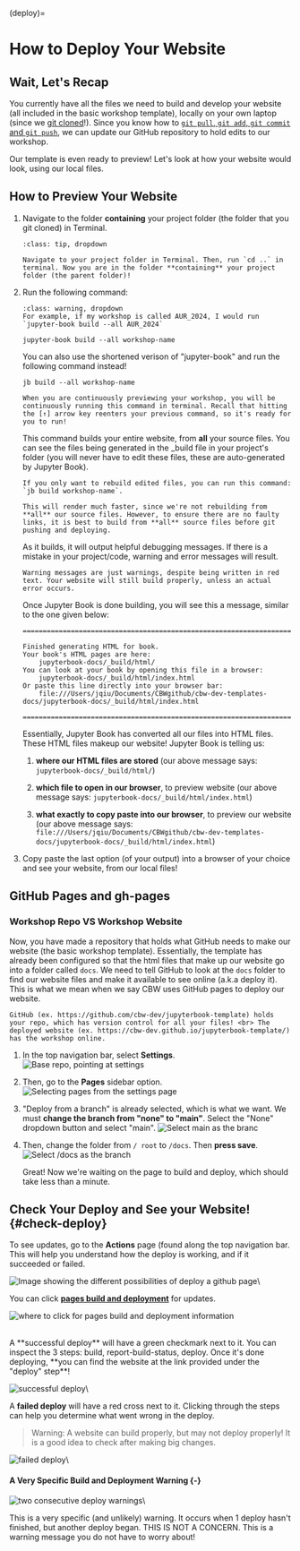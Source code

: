 (deploy)= 
# How to Deploy Your Website


## Wait, Let's Recap

You currently have all the files we need to build and develop your website (all included in the basic workshop template), locally on your own laptop (since we [git cloned](git-clone)!). Since you know how to [`git pull`, `git add`, `git commit` and `git push`](git-commands), we can update our GitHub repository to hold edits to our workshop.

Our template is even ready to preview! Let's look at how your website would look, using our local files.

<!-- Hmmm, maybe this should be a separate section -->

## How to Preview Your Website

1. Navigate to the folder **containing** your project folder (the folder that you git cloned) in Terminal.

    ```{admonition} Alternatively, ...
    :class: tip, dropdown

    Navigate to your project folder in Terminal. Then, run `cd ..` in terminal. Now you are in the folder **containing** your project folder (the parent folder)!
    ```

2. Run the following command:

    ```{admonition} CHANGE "workshop-name" TO YOUR WORKSHOP NAME
    :class: warning, dropdown
    For example, if my workshop is called AUR_2024, I would run `jupyter-book build --all AUR_2024`
    ```

    ```
    jupyter-book build --all workshop-name
    ```

    You can also use the shortened verison of "jupyter-book" and run the following command instead!

    ```
    jb build --all workshop-name
    ```

    ```{tip}
    When you are continuously previewing your workshop, you will be continuously running this command in terminal. Recall that hitting the [↑] arrow key reenters your previous command, so it's ready for you to run!
    ```


    This command builds your entire website, from **all** your source files. You can see the files being generated in the _build file in your project's folder (you will never have to edit these files, these are auto-generated by Jupyter Book).
    
    ```{tip}
    If you only want to rebuild edited files, you can run this command: `jb build workshop-name`.

    This will render much faster, since we're not rebuilding from **all** our source files. However, to ensure there are no faulty links, it is best to build from **all** source files before git pushing and deploying.
    ```

    As it builds, it will output helpful debugging messages. If there is a mistake in your project/code, warning and error messages will result. 

    ```{note}
    Warning messages are just warnings, despite being written in red text. Your website will still build properly, unless an actual error occurs.
    ```

    Once Jupyter Book is done building, you will see this a message, similar to the one given below:

    ```
    ===============================================================================

    Finished generating HTML for book.
    Your book's HTML pages are here:
        jupyterbook-docs/_build/html/
    You can look at your book by opening this file in a browser:
        jupyterbook-docs/_build/html/index.html
    Or paste this line directly into your browser bar:
        file:///Users/jqiu/Documents/CBWgithub/cbw-dev-templates-docs/jupyterbook-docs/_build/html/index.html            

    ===============================================================================
    ```

    Essentially, Jupyter Book has converted all our files into HTML files. These HTML files makeup our website! Jupyter Book is telling us:

    1) **where our HTML files are stored** (our above message says: `jupyterbook-docs/_build/html/`)
    
    2) **which file to open in our browser**, to preview website (our above message says: `jupyterbook-docs/_build/html/index.html`)

    3) **what exactly to copy paste into our browser**, to preview our website (our above message says: `file:///Users/jqiu/Documents/CBWgithub/cbw-dev-templates-docs/jupyterbook-docs/_build/html/index.html`)
    
3. Copy paste the last option (of your output) into a browser of your choice and see your website, from our local files!

## GitHub Pages and gh-pages

### Workshop Repo VS Workshop Website

Now, you have made a repository that holds what GitHub needs to make our website (the basic workshop template). Essentially, the template has already been configured so that the html files that make up our website go into a folder called `docs`. We need to tell GitHub to look at the `docs` folder to find our website files and make it available to see online (a.k.a deploy it). This is what we mean when we say CBW uses GitHub pages to deploy our website.


```{admonition} Distinction
GitHub (ex. https://github.com/cbw-dev/jupyterbook-template) holds your repo, which has version control for all your files! <br> The deployed website (ex. https://cbw-dev.github.io/jupyterbook-template/) has the workshop online.
```

1. In the top navigation bar, select **Settings**.
![Base repo, pointing at settings](../img/git-instruct/github-settings.png)

2. Then, go to the **Pages** sidebar option.
![Selecting pages from the settings page](../img/git-instruct/github-select-pages.png)

3. "Deploy from a branch" is already selected, which is what we want. We must **change the branch from "none" to "main"**. Select the "None" dropdown button and select "main".
![Select main as the branc](../img/git-instruct/github-deploy-main.png)

4. Then, change the folder from `/ root` to `/docs`. Then **press save**.
![Select /docs as the branch](../img/git-instruct/github-deploy-docs.png)
    
    Great! Now we're waiting on the page to build and deploy, which should take less than a minute.
  
## Check Your Deploy and See your Website! {#check-deploy}
        
To see updates, go to the **Actions** page (found along the top navigation bar. This will help you understand how the deploy is working, and if it succeeded or failed.

![Image showing the different possibilities of deploy a github page](../img/git-instruct/github-pages-actions-explained.png)\

You can click <u>**pages build and deployment**</u> for updates.

![where to click for pages build and deployment information](../img/git-instruct/pages-build-and-deployment.png)

<br>
A **successful deploy** will have a green checkmark next to it. You can inspect the 3 steps: build, report-build-status, deploy. Once it's done deploying, **you can find the website at the link provided under the "deploy" step**!

![successful deploy](../img/git-instruct/successful-deploy.png)\

A **failed deploy** will have a red cross next to it. Clicking through the steps can help you determine what went wrong in the deploy.

> Warning: A website can build properly, but may not deploy properly! It is a good idea to check after making big changes.

![failed deploy](../img/git-instruct/failed-deploy.png)\

#### A Very Specific Build and Deployment Warning {-}

![two consecutive deploy warnings](../img/git-instruct/exclamation-point-deploy-warning.png)\

This is a very specific (and unlikely) warning. It occurs when 1 deploy hasn't finished, but another deploy began. THIS IS NOT A CONCERN. This is a warning message you do not have to worry about!